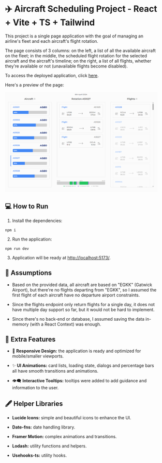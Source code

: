 # ✈️ Aircraft Scheduling Project - React + Vite + TS + Tailwind

This project is a single page application with the goal of managing an airline's fleet and each aircraft's flight rotation.

The page consists of 3 columns: on the left, a list of all the available aircraft on the fleet; in the middle, the scheduled flight rotation for the selected aircraft and the aircraft's timeline; on the right, a list of all flights, whether they're available or not (unavailable flights become disabled).

To access the deployed application, click [here](https://airline-management.netlify.app/).

Here's a preview of the page:

![Preview](./public/am-preview.png)

## 💻 How to Run

1. Install the dependencies:

```
npm i
```

2. Run the application:

```
npm run dev
```

3. Application will be ready at [http://localhost:5173/](http://localhost:5173/).

## 📜 Assumptions

- Based on the provided data, all aircraft are based on "EGKK" (Gatwick Airport), but there're no flights departing from "EGKK", so I assumed the first flight of each aircraft have no departure airport constraints.

- Since the flights endpoint only return flights for a single day, it does not have multiple day support so far, but it would not be hard to implement.

- Since there's no back-end or database, I assumed saving the data in-memory (with a React Context) was enough.

## 🌟 Extra Features

- 📱 **Responsive Design:** the application is ready and optimized for mobile/smaller viewports.

- ✨ **UI Animations:** card lists, loading state, dialogs and percentage bars all have smooth transitions and animations.

- 👁️‍🗨️ **Interactive Tooltips:** tooltips were added to add guidance and information to the user.

## 🖋️ Helper Libraries

- **Lucide Icons:** simple and beautiful icons to enhance the UI.

- **Date-fns:** date handling library.

- **Framer Motion:** complex animations and transitions.

- **Lodash:** utility functions and helpers.

- **Usehooks-ts:** utility hooks.
